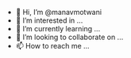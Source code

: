 - 👋 Hi, I’m @manavmotwani
- 👀 I’m interested in ...
- 🌱 I’m currently learning ...
- 💞️ I’m looking to collaborate on ...
- 📫 How to reach me ...

<!---
manavmotwani/manavmotwani is a ✨ special ✨ repository because its `README.md` (this file) appears on your GitHub profile.
You can click the Preview link to take a look at your changes.
--->



